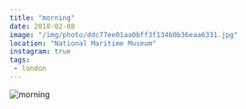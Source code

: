 ```yaml
---
title: "morning"
date: 2018-02-08
image: "/img/photo/ddc77ee01aa0bff3f134b0b36eaa6331.jpg"
location: "National Maritime Museum"
instagram: true
tags:
 - london
---
```


![morning](/img/photo/ddc77ee01aa0bff3f134b0b36eaa6331.jpg)
